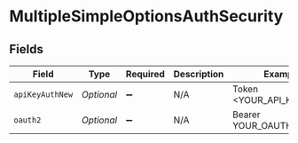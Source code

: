 # MultipleSimpleOptionsAuthSecurity


## Fields

| Field                    | Type                     | Required                 | Description              | Example                  |
| ------------------------ | ------------------------ | ------------------------ | ------------------------ | ------------------------ |
| `apiKeyAuthNew`          | *Optional<String>*       | :heavy_minus_sign:       | N/A                      | Token <YOUR_API_KEY>     |
| `oauth2`                 | *Optional<String>*       | :heavy_minus_sign:       | N/A                      | Bearer YOUR_OAUTH2_TOKEN |